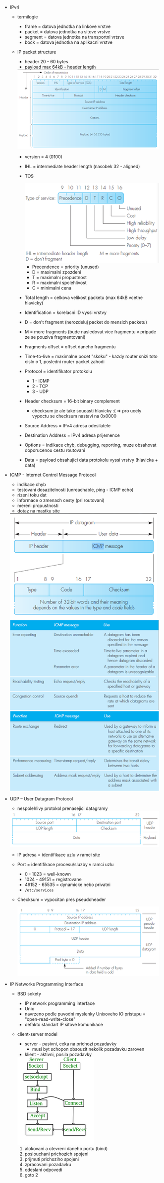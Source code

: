 - IPv4
    - termilogie
        - frame = datova jednotka na linkove vrstve
        - packet = datova jednotka na sitove vrstve
        - segment = datova jednotka na transportni vrtsve
        - bock = datova jednotka na aplikacni vrstve 
    
    - IP packet structure
        - header 20 - 60 bytes
        - payload max 64kB - header length

        <img src="../images/02/01.png">

        - version = 4 (0100)
        - IHL = intermediate header length (nasobek 32 - aligned)
        - TOS

            <img src="../images/02/02.png">

            - Precendence = priority (unused)
            - D = maximalni zpozdeni
            - T = maximalni propustnost
            - R = maximalni spolehlivost
            - C = minimalni cena
        - Total length = celkova velikost packetu (max 64kB vcetne hlavicky)
        - Identification = korelacni ID vyssi vrstvy
        - D = don't fragment (nerozdeluj packet do mensich packetu)
        - M = more fragments (bude nasledovat vice fragmentu v pripade ze se pouziva fragmentovani)
        - Fragments offset = offset daneho fragmentu
        - Time-to-live = maximalne pocet "skoku" - kazdy router snizi toto cislo o 1, posledni router packet zahodi
        - Protocol = identifikator protokolu
            - 1 - ICMP
            - 2 - TCP
            - 3 - UDP
        - Header checksum = 16-bit binary complement
            - checksum je ale take soucasti hlavicky :( => pro ucely vypoctu se checksum nastavi na 0x0000
        - Source Address = IPv4 adresa odesilatele
        - Destination Address = IPv4 adresa prijemence
        - Options = indikace chyb, debugging, reporting, muze obsahovat doporucenou cestu routovani
        - Data = payload obsahujici data protokolu vyssi vrstvy (hlavicka + data)

- ICMP - Internet Control Message Protocol
    - indikace chyb
    - testovani dosazitelnosti (unreachable, ping - ICMP echo)
    - rizeni toku dat
    - informace o zmenach cesty (pri routovani)
    - mereni propustnosti
    - dotaz na mastku site

    <img src="../images/02/03.png">

    <img src="../images/02/04.png">

    <img src="../images/02/05.png">

- UDP – User Datagram Protocol
    - nespolehlivy protokol prenasejici datagramy
    
    <img src="../images/02/06.png">

    - IP adresa = identifikace uzlu v ramci site
    - Port = identifikace procesu/sluzby v ramci uzlu
        - 0 - 1023 = well-known
        - 1024 - 49151 = registrovane
        - 49152 - 65535 = dynamicke nebo privatni
        - `/etc/services`
    - Checksum = vypocitan pres pseudoheader

        <img src="../images/02/07.png">



- IP Networks Programming Interface

    - BSD sokety
        - IP network programming interface
        - Unix
        - navrzeno podle puvodni myslenky Unixoveho IO pristupu = "open-read-write-close"
        - defakto standart IP sitove komunikace

    - client-server model
        - server - pasivni, ceka na prichozi pozadavky
            - musi byt schopon obsouzit nekolik pozadavku zaroven
        - klient - aktivni, posila pozadavky

        <img src="../images/02/08.png">

        1) alokovani a otevreni daneho portu (bind)
        2) poslouchani prichozich spojeni
        3) prijmuti prichoziho spojeni
        4) zpracovani pozadavku
        5) odeslani odpovedi
        6) goto 2